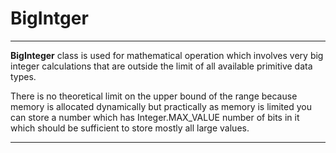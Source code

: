 # BigIntger

-------------------------------------------------------------------------------------------

**BigInteger** class is used for mathematical operation which involves very big integer calculations 
that are outside the limit of all available primitive data types.

There is no theoretical limit on the upper bound of the range because memory is allocated dynamically but practically as memory is limited you can store a number which has Integer.MAX_VALUE number of bits in it which should be sufficient to store mostly all large values.

------------------------------------------------------------------------------------------------------